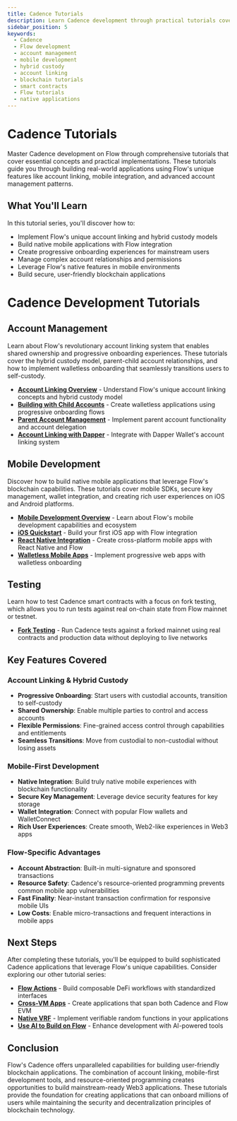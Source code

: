 ```yaml
---
title: Cadence Tutorials
description: Learn Cadence development through practical tutorials covering account management, mobile development, and advanced Flow features.
sidebar_position: 5
keywords:
  - Cadence
  - Flow development
  - account management
  - mobile development
  - hybrid custody
  - account linking
  - blockchain tutorials
  - smart contracts
  - Flow tutorials
  - native applications
---
```


# Cadence Tutorials

Master Cadence development on Flow through comprehensive tutorials that cover essential concepts and practical implementations. These tutorials guide you through building real-world applications using Flow's unique features like account linking, mobile integration, and advanced account management patterns.

## What You'll Learn

In this tutorial series, you'll discover how to:

- Implement Flow's unique account linking and hybrid custody models
- Build native mobile applications with Flow integration
- Create progressive onboarding experiences for mainstream users
- Manage complex account relationships and permissions
- Leverage Flow's native features in mobile environments
- Build secure, user-friendly blockchain applications

# Cadence Development Tutorials

## Account Management

Learn about Flow's revolutionary account linking system that enables shared ownership and progressive onboarding experiences. These tutorials cover the hybrid custody model, parent-child account relationships, and how to implement walletless onboarding that seamlessly transitions users to self-custody.

- **[Account Linking Overview]** - Understand Flow's unique account linking concepts and hybrid custody model
- **[Building with Child Accounts]** - Create walletless applications using progressive onboarding flows
- **[Parent Account Management]** - Implement parent account functionality and account delegation
- **[Account Linking with Dapper]** - Integrate with Dapper Wallet's account linking system

## Mobile Development

Discover how to build native mobile applications that leverage Flow's blockchain capabilities. These tutorials cover mobile SDKs, secure key management, wallet integration, and creating rich user experiences on iOS and Android platforms.

- **[Mobile Development Overview]** - Learn about Flow's mobile development capabilities and ecosystem
- **[iOS Quickstart]** - Build your first iOS app with Flow integration
- **[React Native Integration]** - Create cross-platform mobile apps with React Native and Flow
- **[Walletless Mobile Apps]** - Implement progressive web apps with walletless onboarding

## Testing

Learn how to test Cadence smart contracts with a focus on fork testing, which allows you to run tests against real on-chain state from Flow mainnet or testnet.

- **[Fork Testing]** - Run Cadence tests against a forked mainnet using real contracts and production data without deploying to live networks

## Key Features Covered

### Account Linking & Hybrid Custody

- **Progressive Onboarding**: Start users with custodial accounts, transition to self-custody
- **Shared Ownership**: Enable multiple parties to control and access accounts
- **Flexible Permissions**: Fine-grained access control through capabilities and entitlements
- **Seamless Transitions**: Move from custodial to non-custodial without losing assets

### Mobile-First Development

- **Native Integration**: Build truly native mobile experiences with blockchain functionality
- **Secure Key Management**: Leverage device security features for key storage
- **Wallet Integration**: Connect with popular Flow wallets and WalletConnect
- **Rich User Experiences**: Create smooth, Web2-like experiences in Web3 apps

### Flow-Specific Advantages

- **Account Abstraction**: Built-in multi-signature and sponsored transactions
- **Resource Safety**: Cadence's resource-oriented programming prevents common mobile app vulnerabilities
- **Fast Finality**: Near-instant transaction confirmation for responsive mobile UIs
- **Low Costs**: Enable micro-transactions and frequent interactions in mobile apps

## Next Steps

After completing these tutorials, you'll be equipped to build sophisticated Cadence applications that leverage Flow's unique capabilities. Consider exploring our other tutorial series:

- **[Flow Actions]** - Build composable DeFi workflows with standardized interfaces
- **[Cross-VM Apps]** - Create applications that span both Cadence and Flow EVM
- **[Native VRF]** - Implement verifiable random functions in your applications
- **[Use AI to Build on Flow]** - Enhance development with AI-powered tools

## Conclusion

Flow's Cadence offers unparalleled capabilities for building user-friendly blockchain applications. The combination of account linking, mobile-first development tools, and resource-oriented programming creates opportunities to build mainstream-ready Web3 applications. These tutorials provide the foundation for creating applications that can onboard millions of users while maintaining the security and decentralization principles of blockchain technology.

<!-- Relative links. Will not render on the page -->

[Account Linking Overview]: ./account-management/index.md
[Building with Child Accounts]: ./account-management/child-accounts.md
[Parent Account Management]: ./account-management/parent-accounts.md
[Account Linking with Dapper]: ./account-management/account-linking-with-dapper.md
[Mobile Development Overview]: ./mobile/index.md
[iOS Quickstart]: ./mobile/ios-quickstart.md
[React Native Integration]: ./mobile/react-native-quickstart.md
[Walletless Mobile Apps]: ./mobile/walletless-pwa.md
[Fork Testing]: ./fork-testing/index.md
[Flow Actions]: ../forte/flow-actions/index.md
[Cross-VM Apps]: ../cross-vm-apps/index.md
[Native VRF]: ../native-vrf/index.md
[Use AI to Build on Flow]: ../use-AI-to-build-on-flow/index.md
